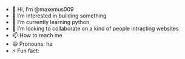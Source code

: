 - 👋 Hi, I’m @maxemus009
- 👀 I’m interested in building something
- 🌱 I’m currently learning python
- 💞️ I’m looking to collaborate on a kind of people intracting websites
- 📫 How to reach me 
- 😄 Pronouns: he
- ⚡ Fun fact:

<!---
maxemus009/maxemus009 is a ✨ special ✨ repository because its `README.md` (this file) appears on your GitHub profile.
You can click the Preview link to take a look at your changes.
--->
